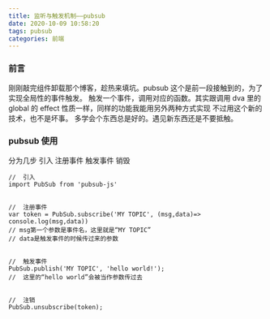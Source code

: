 ```yaml
---
title: 监听与触发机制——pubsub
date: 2020-10-09 10:58:20
tags: pubsub
categories: 前端
---
```


### 前言

刚刚敲完组件卸载那个博客，趁热来填坑。pubsub 这个是前一段接触到的，为了实现全局性的事件触发。
触发一个事件，调用对应的函数。其实跟调用 dva 里的 global 的 effect 性质一样，同样的功能我能用另外两种方式实现
不过用这个新的技术，也不是坏事。
多学会个东西总是好的。遇见新东西还是不要抵触。

### pubsub 使用

分为几步
引入
注册事件
触发事件
销毁

```
//  引入
import PubSub from 'pubsub-js'


//  注册事件
var token = PubSub.subscribe('MY TOPIC', (msg,data)=> console.log(msg,data))
// msg第一个参数是事件名，这里就是“MY TOPIC”
// data是触发事件的时候传过来的参数


//  触发事件
PubSub.publish('MY TOPIC', 'hello world!');
//  这里的“hello world”会被当作参数传过去


//  注销
PubSub.unsubscribe(token);
```
